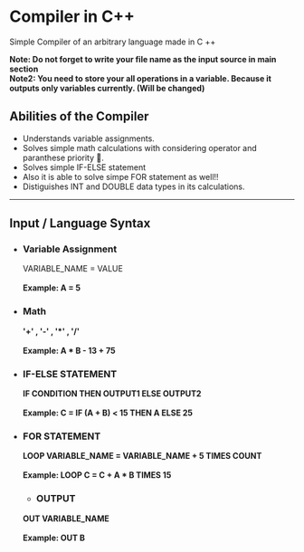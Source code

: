 # Compiler in C++

Simple Compiler of an arbitrary language made in C ++

**Note: Do not forget to write your file name as the input source in main section** <br/>
**Note2: You need to store your all operations in a variable. Because it outputs only variables currently. (Will be changed)**

## Abilities of the Compiler
- Understands variable assignments.
- Solves simple math calculations with considering operator and paranthese priority 💪. <br/>
- Solves simple IF-ELSE statement  <br/>
- Also it is able to solve simpe FOR statement as well!! <br/>
- Distiguishes INT and DOUBLE data types in its calculations. <br/>

<hr/>

## Input / Language Syntax

- ### Variable Assignment <br/>
  VARIABLE_NAME = VALUE <br/><br/>
  <b>Example:<b/> A = 5
  
- ### Math
  '+' , '-' , '*' , '/'  <br/><br/>
  <b>Example:<b/> A * B - 13 + 75

- ### IF-ELSE STATEMENT
  IF CONDITION THEN OUTPUT1 ELSE OUTPUT2 <br/><br/>
  <b>Example:<b/> C = IF (A + B) < 15 THEN A ELSE 25 <br/>
                                 
- ### FOR STATEMENT 
  LOOP VARIABLE_NAME = VARIABLE_NAME + 5 TIMES COUNT <br/><br/>
  <b>Example:<b/> LOOP C = C + A * B TIMES 15 <br/>
  
  - ### OUTPUT 
  OUT VARIABLE_NAME <br/><br/>
  <b>Example:<b/> OUT B
